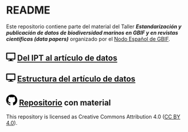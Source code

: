 # README 

Este repositorio contiene parte del material del Taller ***Estandarización y publicación de datos de biodiversidad marinos en GBIF y en revistas científicas (data papers)*** organizado por el [Nodo Español de GBIF](https://www.gbif.es/talleres/estandarizacion-publicacion-datos-marinos/). 

## <img src='assets/display-solid.svg' width='25'> [Del IPT al artículo de datos](https://ajpelu.github.io/teach_dp/ipt2dp.html) 

## <img src='assets/display-solid.svg' width='25'> [Estructura del artículo de datos](https://ajpelu.github.io/teach_dp/dp_structure.html)

## <img src='assets/github.svg' width='30'> [Repositorio](https://github.com/ajpelu/teach_dp) con material

This repository is licensed as Creative Commons Attribution 4.0 ([CC BY 4.0](https://creativecommons.org/licenses/by/4.0/)).  

